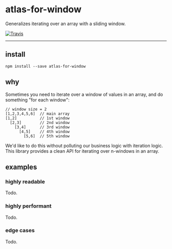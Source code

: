 # atlas-for-window

Generalizes iterating over an array with a sliding window.

[![Travis](https://img.shields.io/travis/atlassubbed/atlas-for-window.svg)](https://travis-ci.org/atlassubbed/atlas-for-window)

---

## install

```
npm install --save atlas-for-window
```

## why

Sometimes you need to iterate over a window of values in an array, and do something "for each window":

```
// window size = 2
[1,2,3,4,5,6]  // main array
[1,2]          // 1st window
  [2,3]        // 2nd window
    [3,4]      // 3rd window
      [4,5]    // 4th window
        [5,6]  // 5th window
```

We'd like to do this without polluting our business logic with iteration logic. This library provides a clean API for iterating over n-windows in an array.

## examples

### highly readable

Todo.

### highly performant

Todo.

### edge cases

Todo.
